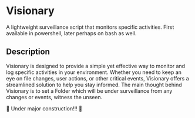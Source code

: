 # Visionary
A lightweight surveillance script that monitors specific activities. First available in powershell, later perhaps on bash as well.

## Description
Visionary is designed to provide a simple yet effective way to monitor and log specific activities in your environment. Whether you need to keep an eye on file changes, user actions, or other critical events, Visionary offers a streamlined solution to help you stay informed.
The main thought behind Visionary is to set a Folder which will be under surveillance from any changes or events, witness the unseen.

🚧 Under major construction!!! 🚧
